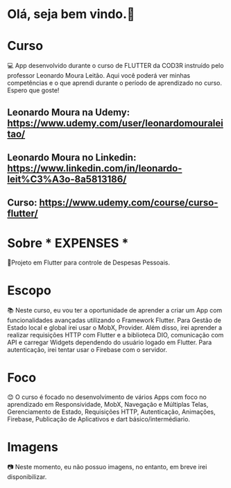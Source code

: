 # Olá, seja bem vindo.👋

# Curso
💻 App desenvolvido durante o curso de FLUTTER da COD3R instruído pelo professor Leonardo Moura Leitão. Aqui você poderá ver minhas competências e o que aprendi durante o período de aprendizado no curso. Espero que goste!

Leonardo Moura na Udemy: https://www.udemy.com/user/leonardomouraleitao/
---------------------------------------------------------------------------
Leonardo Moura no Linkedin: https://www.linkedin.com/in/leonardo-leit%C3%A3o-8a5813186/
---------------------------------------------------------------------------
Curso: https://www.udemy.com/course/curso-flutter/
---------------------------------------------------------------------------

# Sobre * EXPENSES *
📱Projeto em Flutter para controle de Despesas Pessoais.

# Escopo
📚 Neste curso, eu vou ter a oportunidade de aprender a criar um App com funcionalidades avançadas utilizando o Framework Flutter. Para Gestão de Estado local e global irei usar o MobX, Provider. Além disso, irei aprender a realizar requisições HTTP com Flutter e a biblioteca DIO, comunicação com API e carregar Widgets dependendo do usuário logado em Flutter. Para autenticação, irei tentar usar o Firebase com o servidor.

# Foco
😊 O curso é focado no desenvolvimento de vários Apps com foco no aprendizado em Responsividade, MobX, Navegação e Múltiplas Telas, Gerenciamento de Estado, Requisições HTTP, Autenticação, Animações, Firebase, Publicação de Aplicativos e dart básico/intermédiario. 

# Imagens
📷 Neste momento, eu não possuo imagens, no entanto, em breve irei disponibilizar.
